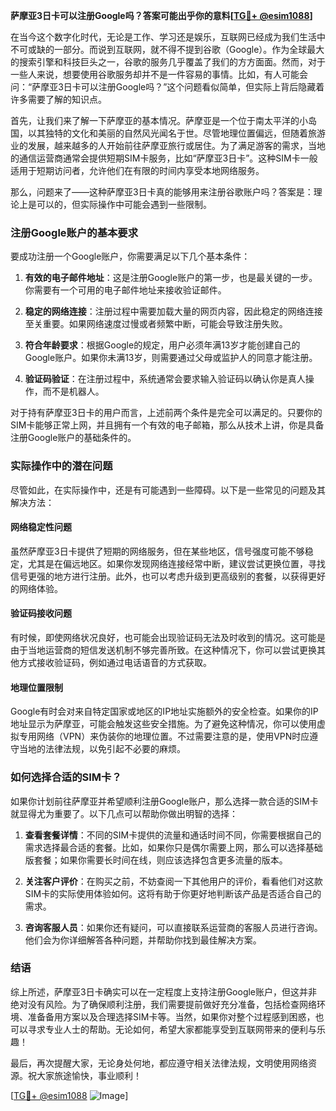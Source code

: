 **萨摩亚3日卡可以注册Google吗？答案可能出乎你的意料[[TG💪+ @esim1088](https://t.me/s/esim1088)]**

在当今这个数字化时代，无论是工作、学习还是娱乐，互联网已经成为我们生活中不可或缺的一部分。而说到互联网，就不得不提到谷歌（Google）。作为全球最大的搜索引擎和科技巨头之一，谷歌的服务几乎覆盖了我们的方方面面。然而，对于一些人来说，想要使用谷歌服务却并不是一件容易的事情。比如，有人可能会问：“萨摩亚3日卡可以注册Google吗？”这个问题看似简单，但实际上背后隐藏着许多需要了解的知识点。

首先，让我们来了解一下萨摩亚的基本情况。萨摩亚是一个位于南太平洋的小岛国，以其独特的文化和美丽的自然风光闻名于世。尽管地理位置偏远，但随着旅游业的发展，越来越多的人开始前往萨摩亚旅行或居住。为了满足游客的需求，当地的通信运营商通常会提供短期SIM卡服务，比如“萨摩亚3日卡”。这种SIM卡一般适用于短期访问者，允许他们在有限的时间内享受本地网络服务。

那么，问题来了——这种萨摩亚3日卡真的能够用来注册谷歌账户吗？答案是：理论上是可以的，但实际操作中可能会遇到一些限制。

### 注册Google账户的基本要求

要成功注册一个Google账户，你需要满足以下几个基本条件：

1. **有效的电子邮件地址**：这是注册Google账户的第一步，也是最关键的一步。你需要有一个可用的电子邮件地址来接收验证邮件。
   
2. **稳定的网络连接**：注册过程中需要加载大量的网页内容，因此稳定的网络连接至关重要。如果网络速度过慢或者频繁中断，可能会导致注册失败。

3. **符合年龄要求**：根据Google的规定，用户必须年满13岁才能创建自己的Google账户。如果你未满13岁，则需要通过父母或监护人的同意才能注册。

4. **验证码验证**：在注册过程中，系统通常会要求输入验证码以确认你是真人操作，而不是机器人。

对于持有萨摩亚3日卡的用户而言，上述前两个条件是完全可以满足的。只要你的SIM卡能够正常上网，并且拥有一个有效的电子邮箱，那么从技术上讲，你是具备注册Google账户的基础条件的。

### 实际操作中的潜在问题

尽管如此，在实际操作中，还是有可能遇到一些障碍。以下是一些常见的问题及其解决方法：

#### 网络稳定性问题
虽然萨摩亚3日卡提供了短期的网络服务，但在某些地区，信号强度可能不够稳定，尤其是在偏远地区。如果你发现网络连接经常中断，建议尝试更换位置，寻找信号更强的地方进行注册。此外，也可以考虑升级到更高级别的套餐，以获得更好的网络体验。

#### 验证码接收问题
有时候，即使网络状况良好，也可能会出现验证码无法及时收到的情况。这可能是由于当地运营商的短信发送机制不够完善所致。在这种情况下，你可以尝试更换其他方式接收验证码，例如通过电话语音的方式获取。

#### 地理位置限制
Google有时会对来自特定国家或地区的IP地址实施额外的安全检查。如果你的IP地址显示为萨摩亚，可能会触发这些安全措施。为了避免这种情况，你可以使用虚拟专用网络（VPN）来伪装你的地理位置。不过需要注意的是，使用VPN时应遵守当地的法律法规，以免引起不必要的麻烦。

### 如何选择合适的SIM卡？

如果你计划前往萨摩亚并希望顺利注册Google账户，那么选择一款合适的SIM卡就显得尤为重要了。以下几点可以帮助你做出明智的选择：

1. **查看套餐详情**：不同的SIM卡提供的流量和通话时间不同，你需要根据自己的需求选择最合适的套餐。比如，如果你只是偶尔需要上网，那么可以选择基础版套餐；如果你需要长时间在线，则应该选择包含更多流量的版本。

2. **关注客户评价**：在购买之前，不妨查阅一下其他用户的评价，看看他们对这款SIM卡的实际使用体验如何。这将有助于你更好地判断该产品是否适合自己的需求。

3. **咨询客服人员**：如果你还有疑问，可以直接联系运营商的客服人员进行咨询。他们会为你详细解答各种问题，并帮助你找到最佳解决方案。

### 结语

综上所述，萨摩亚3日卡确实可以在一定程度上支持注册Google账户，但这并非绝对没有风险。为了确保顺利注册，我们需要提前做好充分准备，包括检查网络环境、准备备用方案以及合理选择SIM卡等。当然，如果你对整个过程感到困惑，也可以寻求专业人士的帮助。无论如何，希望大家都能享受到互联网带来的便利与乐趣！

最后，再次提醒大家，无论身处何地，都应遵守相关法律法规，文明使用网络资源。祝大家旅途愉快，事业顺利！

[[TG💪+ @esim1088](https://t.me/s/esim1088) ![Image](https://i.postimg.cc/4NQfJmqS/Snipaste-2025-05-13-00-14-12.png)]